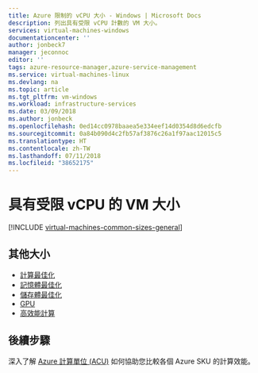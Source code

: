 ```yaml
---
title: Azure 限制的 vCPU 大小 - Windows | Microsoft Docs
description: 列出具有受限 vCPU 計數的 VM 大小。
services: virtual-machines-windows
documentationcenter: ''
author: jonbeck7
manager: jeconnoc
editor: ''
tags: azure-resource-manager,azure-service-management
ms.service: virtual-machines-linux
ms.devlang: na
ms.topic: article
ms.tgt_pltfrm: vm-windows
ms.workload: infrastructure-services
ms.date: 03/09/2018
ms.author: jonbeck
ms.openlocfilehash: 0ed14cc0978baaea5e334eef14d0354d8d6edcfb
ms.sourcegitcommit: 0a84b090d4c2fb57af3876c26a1f97aac12015c5
ms.translationtype: HT
ms.contentlocale: zh-TW
ms.lasthandoff: 07/11/2018
ms.locfileid: "38652175"
---
```

# <a name="constrained-vcpu-capable-vm-sizes"></a>具有受限 vCPU 的 VM 大小


[!INCLUDE [virtual-machines-common-sizes-general](../../../includes/virtual-machines-common-constrained-vcpu.md)]


## <a name="other-sizes"></a>其他大小
- [計算最佳化](../windows/sizes-compute.md)
- [記憶體最佳化](sizes-memory.md)
- [儲存體最佳化](sizes-storage.md)
- [GPU](sizes-gpu.md)
- [高效能計算](sizes-hpc.md)

## <a name="next-steps"></a>後續步驟
深入了解 [Azure 計算單位 (ACU)](acu.md) 如何協助您比較各個 Azure SKU 的計算效能。

